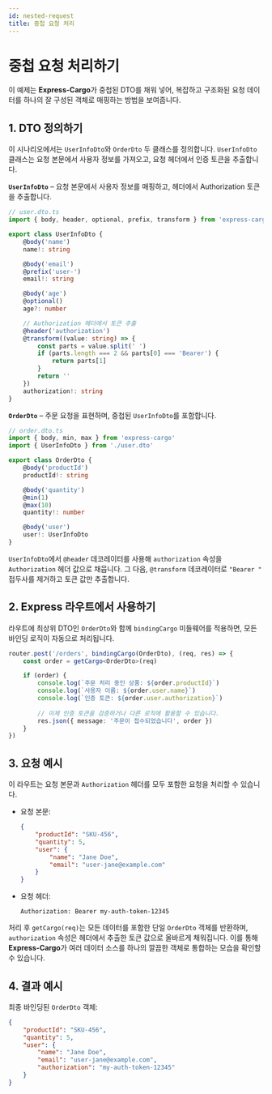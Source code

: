 ```yaml
---
id: nested-request
title: 중첩 요청 처리
---
```


# 중첩 요청 처리하기

이 예제는 **Express-Cargo**가 중첩된 DTO를 채워 넣어, 복잡하고 구조화된 요청 데이터를 하나의 잘 구성된 객체로 매핑하는 방법을 보여줍니다.

## 1. DTO 정의하기

이 시나리오에서는 `UserInfoDto`와 `OrderDto` 두 클래스를 정의합니다. `UserInfoDto` 클래스는 요청 본문에서 사용자 정보를 가져오고, 요청 헤더에서 인증 토큰을 추출합니다.

**`UserInfoDto`** – 요청 본문에서 사용자 정보를 매핑하고, 헤더에서 Authorization 토큰을 추출합니다.

```typescript
// user.dto.ts
import { body, header, optional, prefix, transform } from 'express-cargo'

export class UserInfoDto {
    @body('name')
    name!: string

    @body('email')
    @prefix('user-')
    email!: string

    @body('age')
    @optional()
    age?: number

    // Authorization 헤더에서 토큰 추출
    @header('authorization')
    @transform((value: string) => {
        const parts = value.split(' ')
        if (parts.length === 2 && parts[0] === 'Bearer') {
            return parts[1]
        }
        return ''
    })
    authorization!: string
}
```

**`OrderDto`** – 주문 요청을 표현하며, 중첩된 `UserInfoDto`를 포함합니다.

```typescript
// order.dto.ts
import { body, min, max } from 'express-cargo'
import { UserInfoDto } from './user.dto'

export class OrderDto {
    @body('productId')
    productId!: string

    @body('quantity')
    @min(1)
    @max(10)
    quantity!: number

    @body('user')
    user!: UserInfoDto
}
```

`UserInfoDto`에서 `@header` 데코레이터를 사용해 `authorization` 속성을 `Authorization` 헤더 값으로 채웁니다. 그 다음, `@transform` 데코레이터로 `"Bearer "` 접두사를 제거하고 토큰 값만 추출합니다.

## 2. Express 라우트에서 사용하기

라우트에 최상위 DTO인 `OrderDto`와 함께 `bindingCargo` 미들웨어를 적용하면, 모든 바인딩 로직이 자동으로 처리됩니다.

```typescript
router.post('/orders', bindingCargo(OrderDto), (req, res) => {
    const order = getCargo<OrderDto>(req)

    if (order) {
        console.log(`주문 처리 중인 상품: ${order.productId}`)
        console.log(`사용자 이름: ${order.user.name}`)
        console.log(`인증 토큰: ${order.user.authorization}`)
    
        // 이제 인증 토큰을 검증하거나 다른 로직에 활용할 수 있습니다.
        res.json({ message: '주문이 접수되었습니다', order })
    }
})
```

## 3. 요청 예시

이 라우트는 요청 본문과 `Authorization` 헤더를 모두 포함한 요청을 처리할 수 있습니다.

- 요청 본문:
    ```json
    {
        "productId": "SKU-456",
        "quantity": 5,
        "user": {
            "name": "Jane Doe",
            "email": "user-jane@example.com"
        }
    }
    ```

- 요청 헤더:

    ```
    Authorization: Bearer my-auth-token-12345
    ```

처리 후 `getCargo(req)`는 모든 데이터를 포함한 단일 `OrderDto` 객체를 반환하며, `authorization` 속성은 헤더에서 추출한 토큰 값으로 올바르게 채워집니다. 이를 통해 **Express-Cargo**가 여러 데이터 소스를 하나의 깔끔한 객체로 통합하는 모습을 확인할 수 있습니다.

## 4. 결과 예시

최종 바인딩된 `OrderDto` 객체:

```json
{
    "productId": "SKU-456",
    "quantity": 5,
    "user": {
        "name": "Jane Doe",
        "email": "user-jane@example.com",
        "authorization": "my-auth-token-12345"
    }
}
```
